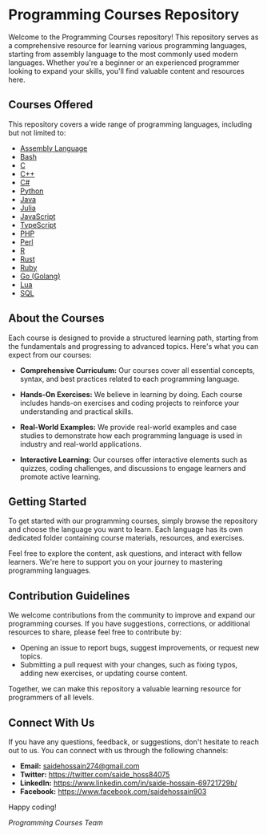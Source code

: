 # Programming Courses Repository

Welcome to the Programming Courses repository! This repository serves as a comprehensive resource for learning various programming languages, starting from assembly language to the most commonly used modern languages. Whether you're a beginner or an experienced programmer looking to expand your skills, you'll find valuable content and resources here.

## Courses Offered

This repository covers a wide range of programming languages, including but not limited to:

- [Assembly Language](https://github.com/saidehossain/Programming_Courses/blob/main/Assembly%20(Full%20Course).md)
- [Bash](https://github.com/saidehossain/Programming_Courses/blob/main/Bash%20Scripting%20(Full%20Course).md)
- [C](https://github.com/saidehossain/Programming_Courses/blob/main/C%20Programming%20(Full%20Course).md)
- [C++](https://github.com/saidehossain/Programming_Courses/blob/main/C%2B%2B%20(Full%20Course).md)
- [C#](https://github.com/saidehossain/Programming_Courses/blob/main/C%23%20(Full%20Course).md)
- [Python](https://github.com/saidehossain/Programming_Courses/blob/main/Python%20(Full%20Course).md)
- [Java](https://github.com/saidehossain/Programming_Courses/blob/main/Java%20(Full%20Course).md)
- [Julia](https://github.com/saidehossain/Programming_Courses/blob/main/Julia%20Programming%20(Full%20Course).md)
- [JavaScript](https://github.com/saidehossain/Programming_Courses/blob/main/Java%20Script%20(Full%20Course).md)
- [TypeScript](https://github.com/saidehossain/Programming_Courses/blob/main/Type%20Script%20(Full%20Course).md)
- [PHP](https://github.com/saidehossain/Programming_Courses/blob/main/PHP%20(Full%20Course).md)
- [Perl](https://github.com/saidehossain/Programming_Courses/blob/main/Perl%20(Full%20Course).md)
- [R](https://github.com/saidehossain/Programming_Courses/blob/main/R%20(Full%20Course).md)
- [Rust](https://github.com/saidehossain/Programming_Courses/blob/main/Rust%20(Full%20Course).md)
- [Ruby](https://github.com/saidehossain/Programming_Courses/blob/main/Ruby%20(Full%20Course).md)
- [Go (Golang)](https://github.com/saidehossain/Programming_Courses/blob/main/Go%20(Full%20Course).md)
- [Lua](https://github.com/saidehossain/Programming_Courses/blob/main/Lua%20(Full%20Course).md)
- [SQL](https://github.com/saidehossain/Programming_Courses/blob/main/SQL%20(Full%20Course).md)


## About the Courses

Each course is designed to provide a structured learning path, starting from the fundamentals and progressing to advanced topics. Here's what you can expect from our courses:

- **Comprehensive Curriculum:** Our courses cover all essential concepts, syntax, and best practices related to each programming language.
  
- **Hands-On Exercises:** We believe in learning by doing. Each course includes hands-on exercises and coding projects to reinforce your understanding and practical skills.

- **Real-World Examples:** We provide real-world examples and case studies to demonstrate how each programming language is used in industry and real-world applications.

- **Interactive Learning:** Our courses offer interactive elements such as quizzes, coding challenges, and discussions to engage learners and promote active learning.

## Getting Started

To get started with our programming courses, simply browse the repository and choose the language you want to learn. Each language has its own dedicated folder containing course materials, resources, and exercises.

Feel free to explore the content, ask questions, and interact with fellow learners. We're here to support you on your journey to mastering programming languages.

## Contribution Guidelines

We welcome contributions from the community to improve and expand our programming courses. If you have suggestions, corrections, or additional resources to share, please feel free to contribute by:

- Opening an issue to report bugs, suggest improvements, or request new topics.
- Submitting a pull request with your changes, such as fixing typos, adding new exercises, or updating course content.

Together, we can make this repository a valuable learning resource for programmers of all levels.

## Connect With Us

If you have any questions, feedback, or suggestions, don't hesitate to reach out to us. You can connect with us through the following channels:

- **Email:** saidehossain274@gmail.com
- **Twitter:** https://twitter.com/saide_hoss84075
- **LinkedIn:** https://www.linkedin.com/in/saide-hossain-69721729b/
- **Facebook:** https://www.facebook.com/saidehossain903

Happy coding!

*Programming Courses Team*
